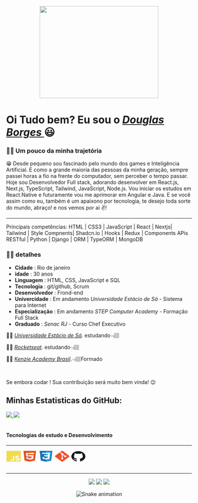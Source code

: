 <div align="center">
<img src="https://user-images.githubusercontent.com/86388680/161141029-3316ed66-dacd-45da-9893-34f20d93147b.gif" height="250px "
     width="80%px" />
</div
<div>
    <h1 align="left">Oi Tudo bem? Eu sou o <a href="https://www.linkedin.com/in/douglas-s-borges-475379115/"><i>Douglas Borges </i></a> 😃️</h1>
    <h3>👋🏽 Um pouco da minha trajetória</h3>😁
    Desde pequeno sou fascinado pelo mundo dos games e Inteligência Artificial. E como a grande maioria das pessoas da minha geração, sempre passei horas a fio na  frente do computador, sem perceber o tempo passar. <br>
    Hoje sou Desenvolvedor Full stack, adorando desenvolver em React.js, Next.js, TypeScript, Tailwind, JavaScript, Node.js. Vou iniciar os estudos em React.Native e futuramente vou me aprimorar em Angular e Java.
   E se você assim como eu, também é um apaixono por tecnologia, te desejo toda sorte do mundo, abraço! e nos vemos por ai ✌!
     <hr>
    <p>Principais competências: HTML | CSS3 | JavaScript | React | Nextjs| Tailwind | Style Compnents| Shadcn.io | Hooks | Redux | Components APis RESTful | Python | Django | ORM | TypeORM | MongoDB </p>
    <h3>🧑🏽 detalhes</h3>
    <ul>
        <li><strong>Cidade</strong> : Rio de janeiro </li>
        <li><strong>idade</strong> : 30 anos</li>
        <li><strong>Linguagem</strong> : HTML, CSS, JavaScript e SQL </li>
        <li><strong>Tecnologia</strong> : git/github, Scrum</li>
        <li><strong>Desenvolvedor</strong> : Frond-end </li>
        <li><strong>Univercidade</strong> : Em andamento <i>Universidade Estácio de Sá</i> - Sistema para Internet  </li>
         <li><strong>Especialização</strong> : Em andamento <i>  STEP Computer Academy</i> - Formação Full Stack  </li>
        <li><strong>Graduado</strong> :<i>  Senac RJ</i> - Curso Chef Executivo  </li>
    </ul> <strong> </strong>
    <p align="left">👨‍🎓 <a href="https://estacio.br/"><i>Universidade Estácio de Sá</i></a><span>. estudando👈🏽️</span></p>
        <p align="left">👨‍🎓 <a href="https://www.rocketseat.com.br/"><i>Rocketseat</i></a><span>. estudando👈🏽️</span></p>
     <p align="left">👨‍🎓 <a href="https://kenzie.com.br/"><i>Kenzie Academy Brasil</i></a><span>.👈🏽️Formado </span></p>
      
   <br>
    <p align="left">Se embora codar ! Sua contribuição será muito bem vinda! 😉️</p>
    
  <h2>Minhas Estatisticas do GitHub: </h2>
  <div align="left">
    <a href="https://github.com/DouglasB834">
      <img height="150em" src="https://github-readme-stats.vercel.app/api?username=DouglasB834&theme=dracula"/>
      <img height="150em" src="https://github-readme-stats.vercel.app/api/top-langs/?username=DouglasB834&theme=dracula&hide_border=false&&layout=compact"/>
    </a>
  </div>
  
  <div align="left" valign="top"><br>
    <h4>Tecnologias de estudo e Desenvolvimento</h4>
     <hr>
    <img align="center" alt="Js" height="30" width="40" src="https://raw.githubusercontent.com/devicons/devicon/master/icons/javascript/javascript-plain.svg">
    <img align="center" alt="HTML" height="30" width="40" src="https://raw.githubusercontent.com/devicons/devicon/master/icons/html5/html5-original.svg">
    <img align="center" alt="CSS" height="30" width="40" src="https://raw.githubusercontent.com/devicons/devicon/master/icons/css3/css3-original.svg">
    <img align="center" alt="git" height="30" width="40" src="https://raw.githubusercontent.com/devicons/devicon/master/icons/git/git-original.svg">
    <img align="center" alt="github" height="30" width="40" src="https://raw.githubusercontent.com/devicons/devicon/master/icons/github/github-original.svg">
  </div><br>
  <hr>
  <div align="center">
  <a href="https://www.instagram.com/d0uglas_borges/" target="_blank"><img src="https://img.shields.io/badge/-Instagram-%23E4405F?style=for-the-badge&logo=instagram&logoColor=white" target="_blank"></a>
  <a href="https://www.linkedin.com/in/douglas-s-borges-475379115/" target="_blank"><img src="https://img.shields.io/badge/-LinkedIn-%230077B5?style=for-the-badge&logo=linkedin&logoColor=white" target="_blank"></a> 
  <a href="mailto:douglasb834@gmail.com"><img src="https://img.shields.io/badge/-Gmail-%23333?style=for-the-badge&logo=gmail&logoColor=white" target="_blank"></a>
</div>
  
  <div align="center">
  
  ![Snake animation](https://github.com/danielbped/danielbped/blob/output/github-contribution-grid-snake.svg)
 
</div>
